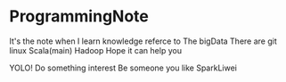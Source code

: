 # ProgrammingNote
It's the note when I learn knowledge referce to The bigData
There are
	git
	linux
	Scala(main)
	Hadoop
Hope it can help you

YOLO! 
Do something interest
Be someone you like
SparkLiwei


